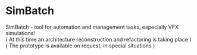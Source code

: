 # SimBatch
SimBatch - tool for automation and management tasks, especially VFX simulations!
<br>
( At this time an architecture reconstruction and refactoring is taking place )
<br>
( The prototype is available on request, in special situations )
